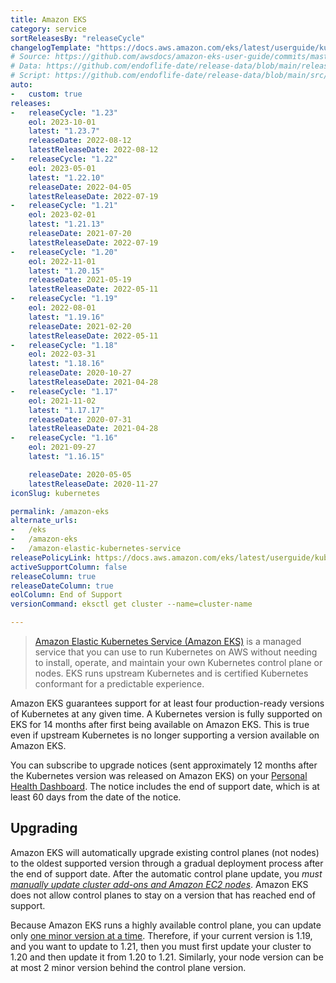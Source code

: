 ```yaml
---
title: Amazon EKS
category: service
sortReleasesBy: "releaseCycle"
changelogTemplate: "https://docs.aws.amazon.com/eks/latest/userguide/kubernetes-versions.html#kubernetes-__RELEASE_CYCLE__"
# Source: https://github.com/awsdocs/amazon-eks-user-guide/commits/master/doc_source/kubernetes-versions.md as source
# Data: https://github.com/endoflife-date/release-data/blob/main/releases/eks.json
# Script: https://github.com/endoflife-date/release-data/blob/main/src/eks.py
auto:
-   custom: true
releases:
-   releaseCycle: "1.23"
    eol: 2023-10-01
    latest: "1.23.7"
    releaseDate: 2022-08-12
    latestReleaseDate: 2022-08-12
-   releaseCycle: "1.22"
    eol: 2023-05-01
    latest: "1.22.10"
    releaseDate: 2022-04-05
    latestReleaseDate: 2022-07-19
-   releaseCycle: "1.21"
    eol: 2023-02-01
    latest: "1.21.13"
    releaseDate: 2021-07-20
    latestReleaseDate: 2022-07-19
-   releaseCycle: "1.20"
    eol: 2022-11-01
    latest: "1.20.15"
    releaseDate: 2021-05-19
    latestReleaseDate: 2022-05-11
-   releaseCycle: "1.19"
    eol: 2022-08-01
    latest: "1.19.16"
    releaseDate: 2021-02-20
    latestReleaseDate: 2022-05-11
-   releaseCycle: "1.18"
    eol: 2022-03-31
    latest: "1.18.16"
    releaseDate: 2020-10-27
    latestReleaseDate: 2021-04-28
-   releaseCycle: "1.17"
    eol: 2021-11-02
    latest: "1.17.17"
    releaseDate: 2020-07-31
    latestReleaseDate: 2021-04-28
-   releaseCycle: "1.16"
    eol: 2021-09-27
    latest: "1.16.15"

    releaseDate: 2020-05-05
    latestReleaseDate: 2020-11-27
iconSlug: kubernetes

permalink: /amazon-eks
alternate_urls:
-   /eks
-   /amazon-eks
-   /amazon-elastic-kubernetes-service
releasePolicyLink: https://docs.aws.amazon.com/eks/latest/userguide/kubernetes-versions.html
activeSupportColumn: false
releaseColumn: true
releaseDateColumn: true
eolColumn: End of Support
versionCommand: eksctl get cluster --name=cluster-name

---
```


> [Amazon Elastic Kubernetes Service (Amazon EKS)](https://aws.amazon.com/eks/) is a managed service that you can use to run Kubernetes on AWS without needing to install, operate, and maintain your own Kubernetes control plane or nodes. EKS runs upstream Kubernetes and is certified Kubernetes conformant for a predictable experience.

Amazon EKS guarantees support for at least four production-ready versions of Kubernetes at any given time. A Kubernetes version is fully supported on EKS for 14 months after first being available on Amazon EKS. This is true even if upstream Kubernetes is no longer supporting a version available on Amazon EKS.

You can subscribe to upgrade notices (sent approximately 12 months after the Kubernetes version was released on Amazon EKS) on your [Personal Health Dashboard](https://aws.amazon.com/premiumsupport/technology/personal-health-dashboard/). The notice includes the end of support date, which is at least 60 days from the date of the notice.

## Upgrading

Amazon EKS will automatically upgrade existing control planes (not nodes) to the oldest supported version through a gradual deployment process after the end of support date. After the automatic control plane update, you _must [manually update cluster add-ons and Amazon EC2 nodes][upgrade]_. Amazon EKS does not allow control planes to stay on a version that has reached end of support.

Because Amazon EKS runs a highly available control plane, you can update only [one minor version at a time][skew]. Therefore, if your current version is 1.19, and you want to update to 1.21, then you must first update your cluster to 1.20 and then update it from 1.20 to 1.21. Similarly, your node version can be at most 2 minor version behind the control plane version.

[upgrade]: https://docs.aws.amazon.com/eks/latest/userguide/update-cluster.html#update-existing-cluster
[skew]: https://kubernetes.io/docs/setup/version-skew-policy/#kube-apiserver
